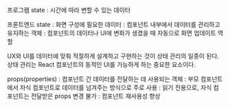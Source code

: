 프로그램 state
: 시간에 따라 변할 수 있는 데이터

프론트엔드 state
: 화면 구성에 필요한 데이터
: 컴포넌트 내부에서 데이터를 관리하고 유지하는 객체
: 컴포넌트의 데이터나 UI에 변화가 생겼을 때 자동으로 화면 업데이트 역할

UX와 UI를 데이터에 맞춰 적절하게 설계하고 구현하는 것이 상태 관리의 일종이 된다.
상태 관리는 React 컴포넌트의 동적인 UI를 가능하게 하는 중요한 요소이다.

props(properties) 
: 컴포넌트 간 데이터를 전달하는 데 사용되는 객체
: 부모 컴포넌트에서 자식 컴포넌트로 데이터를 넘겨주는 방식으로 주로 사용
: 읽기 전용으로, 자식 컴포넌트는 전달받은 props 변경 불가
: 컴포넌트 재사용성 향상

